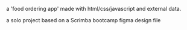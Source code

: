 a 'food ordering app' made with html/css/javascript and external data. 

a solo project based on a Scrimba bootcamp figma design file
